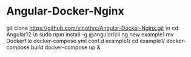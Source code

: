 # Angular-Docker-Nginx

git clone https://github.com/vinothrc/Angular-Docker-Nginx.git \n
cd Angular12 \n
sudo npm install -g @angular/cli
ng new example1
mv Dockerfile docker-compose.yml conf.d example1/
cd example1/
docker-compose build
docker-compose up &
